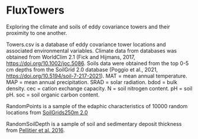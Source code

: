 # FluxTowers
Exploring the climate and soils of eddy covariance towers and their proximity to one another.

Towers.csv is a database of eddy covariance tower locations and associated environmental variables. Climate data from databases was obtained from WorldClim 2.1 (Fick and Hijmans, 2017, https://doi.org/10.1002/joc.5086. Soils data were obtained from the top 0-5 cm depths from the SoilGrid 2.0 database (Poggio et al., 2021, https://doi.org/10.5194/soil-7-217-2021). MAT = mean annual temperature. MAP = mean annual precipitation. SRAD = solar radiation. bdod = bulk density. cec = cation exchange capacity. N = soil nitrogen content. pH = soil pH. soc = soil organic carbon content.

RandomPoints is a sample of the edaphic characteristics of 10000 random locations from [SoilGrids250m 2.0](https://soilgrids.org/)

RandomSoilDepth is a sample of soil and sedimentary deposit thickness from [Pellitier et al. 2016](https://daac.ornl.gov/SOILS/guides/Global_Soil_Regolith_Sediment.html).
